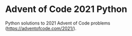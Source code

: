 # Advent of Code 2021 Python

Python solutions to 2021 Advent of Code problems (https://adventofcode.com/2021/).